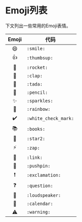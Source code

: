 # Emoji列表

下文列出一些常用的Emoji表情。

| Emoji | 代码                 |
| :---: | -------------------- |
|   😄   | `:smile:`            |
|   👍   | `:thumbsup:`         |
|   🚀   | `:rocket:`           |
|   👏   | `:clap:`             |
|   🎉   | `:tada:`             |
|   📝   | `:pencil:`           |
|   ✨   | `:sparkles:`         |
|   🌈   | `:rainbow:`          |
|   ✔️   | `:white_check_mark:` |
|   📚   | `:books:`            |
|   🌟   | `:star2:`            |
|   ⚡   | `:zap:`              |
|   🔗   | `:link:`             |
|   📌   | `:pushpin:`          |
|   ❗   | `:exclamation:`      |
|   ❓   | `:question:`         |
|   📢   | `:loudspeaker:`      |
|   📅   | `:calendar:`         |
|   ⚠️   | `:warning:`          |

